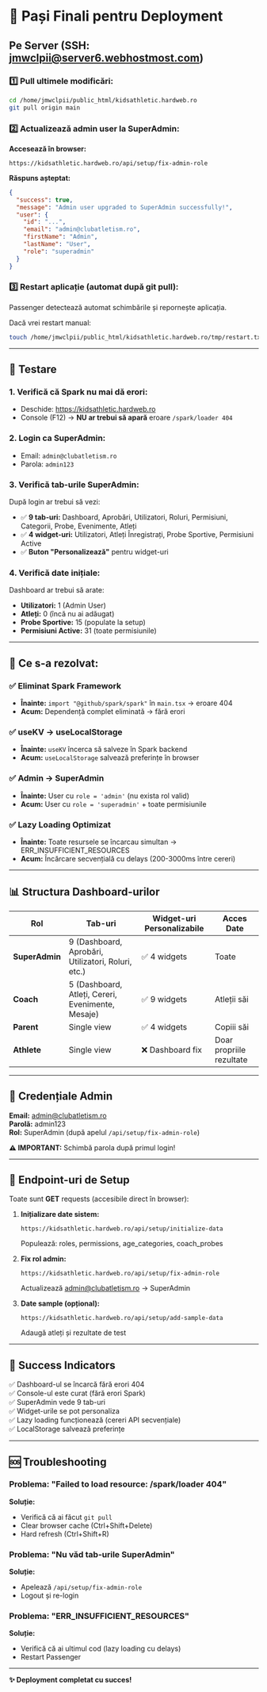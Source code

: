 # 🚀 Pași Finali pentru Deployment

## Pe Server (SSH: jmwclpii@server6.webhostmost.com)

### 1️⃣ Pull ultimele modificări:
```bash
cd /home/jmwclpii/public_html/kidsathletic.hardweb.ro
git pull origin main
```

### 2️⃣ Actualizează admin user la SuperAdmin:
**Accesează în browser:**
```
https://kidsathletic.hardweb.ro/api/setup/fix-admin-role
```

**Răspuns așteptat:**
```json
{
  "success": true,
  "message": "Admin user upgraded to SuperAdmin successfully!",
  "user": {
    "id": "...",
    "email": "admin@clubatletism.ro",
    "firstName": "Admin",
    "lastName": "User",
    "role": "superadmin"
  }
}
```

### 3️⃣ Restart aplicație (automat după git pull):
Passenger detectează automat schimbările și repornește aplicația.

Dacă vrei restart manual:
```bash
touch /home/jmwclpii/public_html/kidsathletic.hardweb.ro/tmp/restart.txt
```

---

## 🧪 Testare

### 1. Verifică că Spark nu mai dă erori:
- Deschide: https://kidsathletic.hardweb.ro
- Console (F12) → **NU ar trebui să apară** eroare `/spark/loader 404`

### 2. Login ca SuperAdmin:
- Email: `admin@clubatletism.ro`
- Parola: `admin123`

### 3. Verifică tab-urile SuperAdmin:
După login ar trebui să vezi:
- ✅ **9 tab-uri:** Dashboard, Aprobări, Utilizatori, Roluri, Permisiuni, Categorii, Probe, Evenimente, Atleți
- ✅ **4 widget-uri:** Utilizatori, Atleți Înregistrați, Probe Sportive, Permisiuni Active
- ✅ **Buton "Personalizează"** pentru widget-uri

### 4. Verifică date inițiale:
Dashboard ar trebui să arate:
- **Utilizatori:** 1 (Admin User)
- **Atleți:** 0 (încă nu ai adăugat)
- **Probe Sportive:** 15 (populate la setup)
- **Permisiuni Active:** 31 (toate permisiunile)

---

## 🎯 Ce s-a rezolvat:

### ✅ Eliminat Spark Framework
- **Înainte:** `import "@github/spark/spark"` în `main.tsx` → eroare 404
- **Acum:** Dependență complet eliminată → fără erori

### ✅ useKV → useLocalStorage
- **Înainte:** `useKV` încerca să salveze în Spark backend
- **Acum:** `useLocalStorage` salvează preferințe în browser

### ✅ Admin → SuperAdmin
- **Înainte:** User cu `role = 'admin'` (nu exista rol valid)
- **Acum:** User cu `role = 'superadmin'` + toate permisiunile

### ✅ Lazy Loading Optimizat
- **Înainte:** Toate resursele se încarcau simultan → ERR_INSUFFICIENT_RESOURCES
- **Acum:** Încărcare secvențială cu delays (200-3000ms între cereri)

---

## 📊 Structura Dashboard-urilor

| Rol | Tab-uri | Widget-uri Personalizabile | Acces Date |
|-----|---------|---------------------------|------------|
| **SuperAdmin** | 9 (Dashboard, Aprobări, Utilizatori, Roluri, etc.) | ✅ 4 widgets | Toate |
| **Coach** | 5 (Dashboard, Atleți, Cereri, Evenimente, Mesaje) | ✅ 9 widgets | Atleții săi |
| **Parent** | Single view | ✅ 4 widgets | Copiii săi |
| **Athlete** | Single view | ❌ Dashboard fix | Doar propriile rezultate |

---

## 🔐 Credențiale Admin

**Email:** admin@clubatletism.ro  
**Parolă:** admin123  
**Rol:** SuperAdmin (după apelul `/api/setup/fix-admin-role`)

**⚠️ IMPORTANT:** Schimbă parola după primul login!

---

## 📝 Endpoint-uri de Setup

Toate sunt **GET** requests (accesibile direct în browser):

1. **Inițializare date sistem:**
   ```
   https://kidsathletic.hardweb.ro/api/setup/initialize-data
   ```
   Populează: roles, permissions, age_categories, coach_probes

2. **Fix rol admin:**
   ```
   https://kidsathletic.hardweb.ro/api/setup/fix-admin-role
   ```
   Actualizează admin@clubatletism.ro → SuperAdmin

3. **Date sample (opțional):**
   ```
   https://kidsathletic.hardweb.ro/api/setup/add-sample-data
   ```
   Adaugă atleți și rezultate de test

---

## 🎉 Success Indicators

✅ Dashboard-ul se încarcă fără erori 404  
✅ Console-ul este curat (fără erori Spark)  
✅ SuperAdmin vede 9 tab-uri  
✅ Widget-urile se pot personaliza  
✅ Lazy loading funcționează (cereri API secvențiale)  
✅ LocalStorage salvează preferințe  

---

## 🆘 Troubleshooting

### Problema: "Failed to load resource: /spark/loader 404"
**Soluție:** 
- Verifică că ai făcut `git pull`
- Clear browser cache (Ctrl+Shift+Delete)
- Hard refresh (Ctrl+Shift+R)

### Problema: "Nu văd tab-urile SuperAdmin"
**Soluție:**
- Apelează `/api/setup/fix-admin-role`
- Logout și re-login

### Problema: "ERR_INSUFFICIENT_RESOURCES"
**Soluție:**
- Verifică că ai ultimul cod (lazy loading cu delays)
- Restart Passenger

---

**✨ Deployment completat cu succes!**
